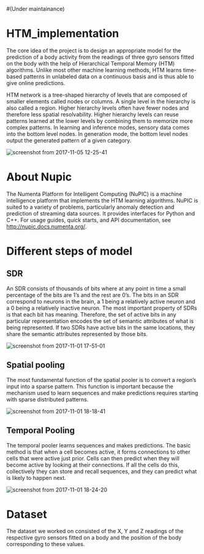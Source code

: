 #(Under maintainance)

# HTM_implementation

The core idea of the project is to design an appropriate model for the prediction of a body
activity from the readings of three gyro sensors fitted on the body with the help of Hierarchical
Temporal Memory (HTM) algorithms. Unlike most other machine learning methods, HTM learns
time-based patterns in unlabeled data on a continuous basis and is thus able to give online predictions.

HTM network is a tree-shaped hierarchy of levels that are composed of smaller elements called
nodes or columns. A single level in the hierarchy is also called a region. Higher hierarchy levels
often have fewer nodes and therefore less spatial resolvability. Higher hierarchy levels can
reuse patterns learned at the lower levels by combining them to memorize more complex
patterns. In learning and inference modes, sensory data comes into the bottom level nodes. In
generation mode, the bottom level nodes output the generated pattern of a given category.

![screenshot from 2017-11-05 12-25-41](https://user-images.githubusercontent.com/24549241/32412884-ef702d88-c22a-11e7-8742-7403e4a9dd23.png)

# About Nupic
The Numenta Platform for Intelligent Computing (NuPIC) is a machine intelligence platform
that implements the HTM learning algorithms. NuPIC is suited to a variety of problems,
particularly anomaly detection and prediction of streaming data sources. It provides interfaces
for Python and C++.
For usage guides, quick starts, and API documentation, see http://nupic.docs.numenta.org/.

# Different steps of model
## SDR
An SDR consists of thousands of bits where at any point in time a small percentage of the bits
are 1’s and the rest are 0’s. The bits in an SDR correspond to neurons in the brain, a 1 being a
relatively active neuron and a 0 being a relatively inactive neuron. The most important property
of SDRs is that each bit has meaning. Therefore, the set of active bits in any particular
representation encodes the set of semantic attributes of what is being represented. If two SDRs have active bits in the same locations, they share the semantic attributes represented by those bits.

![screenshot from 2017-11-01 17-51-01](https://user-images.githubusercontent.com/24549241/32412885-f353fcfe-c22a-11e7-99bb-6427e0aeefee.png)

## Spatial pooling
The most fundamental function of the spatial pooler is to convert a region’s input into a sparse
pattern. This function is important because the mechanism used to learn sequences and make
predictions requires starting with sparse distributed patterns.

![screenshot from 2017-11-01 18-18-41](https://user-images.githubusercontent.com/24549241/32412887-f54682fc-c22a-11e7-8b40-ffd4a8ed5fb6.png)

## Temporal Pooling
The temporal pooler learns sequences and makes predictions. The basic method is that when a
cell becomes active, it forms connections to other cells that were active just prior. Cells can
then predict when they will become active by looking at their connections. If all the cells do
this, collectively they can store and recall sequences, and they can predict what is likely to
happen next.

![screenshot from 2017-11-01 18-24-20](https://user-images.githubusercontent.com/24549241/32412889-f76c6c86-c22a-11e7-8674-c0bb6f2348c4.png)

# Dataset
The dataset we worked on consisted of the X, Y and Z readings of the respective gyro sensors
fitted on a body and the position of the body corresponding to these values.
